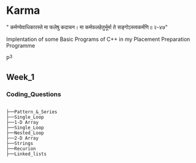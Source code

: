 ﻿# Karma
" कर्मण्येवाधिकारस्ते मा फलेषु कदाचन। मा कर्मफलहेतुर्भूर्मा ते सङ्गोऽस्त्वकर्मणि॥ २-४७"

Implentation of some Basic Programs of C++ in my Placement Preparation Programme <p>P<sup>3</sup></p>


## Week_1

### Coding_Questions
```

├──Pattern_&_Series
├──Single_Loop
├──1-D Array
├──Single_Loop
├──Nested_Loop
├──2-D Array
├──Strings
├──Recurion
├──Linked_lists
